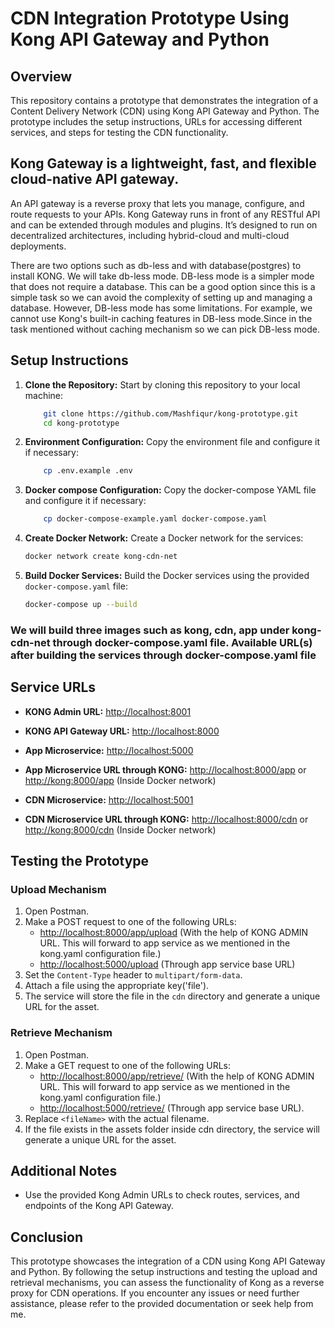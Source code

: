 # CDN Integration Prototype Using Kong API Gateway and Python

## Overview

This repository contains a prototype that demonstrates the integration of a Content Delivery Network (CDN) using Kong API Gateway and Python. The prototype includes the setup instructions, URLs for accessing different services, and steps for testing the CDN functionality.

## Kong Gateway is a lightweight, fast, and flexible cloud-native API gateway. 

An API gateway is a reverse proxy that lets you manage, configure, and route requests to your APIs. Kong Gateway runs in front of any RESTful API and can be extended through modules and plugins. It’s designed to run on decentralized architectures, including hybrid-cloud and multi-cloud deployments.

There are two options such as db-less and with database(postgres) to install KONG. We will take db-less mode. DB-less mode is a simpler mode that does not require a database. This can be a good option since this is a simple task so we can avoid the complexity of setting up and managing a database. However, DB-less mode has some limitations. For example, we cannot use Kong's built-in caching features in DB-less mode.Since in the task mentioned without caching mechanism so we can pick DB-less mode.

## Setup Instructions

1. **Clone the Repository:** Start by cloning this repository to your local machine:

    ```sh
        git clone https://github.com/Mashfiqur/kong-prototype.git
        cd kong-prototype
    ```

2. **Environment Configuration:** Copy the environment file and configure it if necessary:

    ```sh
        cp .env.example .env
    ```

3. **Docker compose Configuration:** Copy the docker-compose YAML file and configure it if necessary:

    ```sh
        cp docker-compose-example.yaml docker-compose.yaml
    ```

4. **Create Docker Network:** Create a Docker network for the services:

    ```sh
    docker network create kong-cdn-net
    ```

5. **Build Docker Services:** Build the Docker services using the provided `docker-compose.yaml` file:

    ```sh
    docker-compose up --build
    ```
### We will build three images such as kong, cdn, app under kong-cdn-net through docker-compose.yaml file. Available URL(s) after building the services through docker-compose.yaml file

## Service URLs

- **KONG Admin URL:** [http://localhost:8001](http://localhost:8001)
- **KONG API Gateway URL:** [http://localhost:8000](http://localhost:8000)

- **App Microservice:** [http://localhost:5000](http://localhost:5000)
- **App Microservice URL through KONG:** [http://localhost:8000/app](http://localhost:8000/app) or [http://kong:8000/app](http://kong:8000/app) (Inside Docker network)

- **CDN Microservice:** [http://localhost:5001](http://localhost:5001)
- **CDN Microservice URL through KONG:** [http://localhost:8000/cdn](http://localhost:8000/cdn) or [http://kong:8000/cdn](http://kong:8000/cdn) (Inside Docker network)

## Testing the Prototype

### Upload Mechanism

1. Open Postman.
2. Make a POST request to one of the following URLs:
   - [http://localhost:8000/app/upload](http://localhost:8000/app/upload) (With the help of KONG ADMIN URL. This will forward to app service as we mentioned in the kong.yaml configuration file.)
   - [http://localhost:5000/upload](http://localhost:5000/upload) (Through app service base URL)
3. Set the `Content-Type` header to `multipart/form-data`.
4. Attach a file using the appropriate key('file').
5. The service will store the file in the `cdn` directory and generate a unique URL for the asset.

### Retrieve Mechanism

1. Open Postman.
2. Make a GET request to one of the following URLs:
   - [http://localhost:8000/app/retrieve/<fileName>](http://localhost:8000/app/retrieve/<fileName>) (With the help of KONG ADMIN URL. This will forward to app service as we mentioned in the kong.yaml configuration file.)
   - [http://localhost:5000/retrieve/<fileName>](http://localhost:5000/retrieve/<fileName>) (Through app service base URL).
3. Replace `<fileName>` with the actual filename.
4. If the file exists in the assets folder inside cdn directory, the service will generate a unique URL for the asset.

## Additional Notes

- Use the provided Kong Admin URLs to check routes, services, and endpoints of the Kong API Gateway.

## Conclusion

This prototype showcases the integration of a CDN using Kong API Gateway and Python. By following the setup instructions and testing the upload and retrieval mechanisms, you can assess the functionality of Kong as a reverse proxy for CDN operations. If you encounter any issues or need further assistance, please refer to the provided documentation or seek help from me.